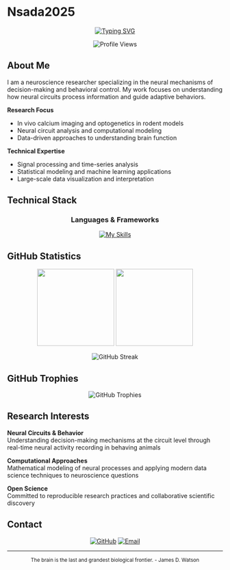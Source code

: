 # Nsada2025

<div align="center">
  
  <!-- Typing Animation -->
  <a href="https://git.io/typing-svg">
    <img src="https://readme-typing-svg.demolab.com?font=Fira+Code&pause=1000&color=58A6FF&center=true&vCenter=true&width=600&lines=Neuroscience+Researcher;Data+Analysis+Enthusiast;Open+Science+Advocate" alt="Typing SVG" />
  </a>
  
  <br>
  
  <!-- Profile Views -->
  ![Profile Views](https://komarev.com/ghpvc/?username=Nsada2025&color=58A6FF&style=flat-square)
  
</div>

## About Me

I am a neuroscience researcher specializing in the neural mechanisms of decision-making and behavioral control. My work focuses on understanding how neural circuits process information and guide adaptive behaviors.

**Research Focus**
- In vivo calcium imaging and optogenetics in rodent models
- Neural circuit analysis and computational modeling
- Data-driven approaches to understanding brain function

**Technical Expertise**
- Signal processing and time-series analysis
- Statistical modeling and machine learning applications
- Large-scale data visualization and interpretation

## Technical Stack

<div align="center">

### Languages & Frameworks
[![My Skills](https://skillicons.dev/icons?i=python,r,anaconda,git,github,vscode,linux,bash&perline=4)](https://skillicons.dev)

</div>

## GitHub Statistics

<div align="center">
  
  <img height="180em" src="https://github-readme-stats.vercel.app/api?username=Nsada2025&show_icons=true&theme=tokyonight&hide_border=true&hide=contribs&count_private=false"/>
  <img height="180em" src="https://github-readme-stats.vercel.app/api/top-langs/?username=Nsada2025&layout=compact&theme=tokyonight&hide_border=true&exclude_repo=DN*,dn*&count_private=false"/>
  
</div>

<div align="center">
  
  ![GitHub Streak](https://github-readme-streak-stats.herokuapp.com/?user=Nsada2025&theme=tokyonight&hide_border=true)
  
</div>

## GitHub Trophies

<div align="center">
  
  ![GitHub Trophies](https://github-profile-trophy.vercel.app/?username=Nsada2025&theme=tokyonight&no-frame=true&row=2&column=3&margin-w=15&margin-h=15)
  
</div>


## Research Interests

**Neural Circuits & Behavior**  
Understanding decision-making mechanisms at the circuit level through real-time neural activity recording in behaving animals

**Computational Approaches**  
Mathematical modeling of neural processes and applying modern data science techniques to neuroscience questions

**Open Science**  
Committed to reproducible research practices and collaborative scientific discovery

## Contact

<div align="center">
  
  [![GitHub](https://img.shields.io/badge/GitHub-181717?style=for-the-badge&logo=github&logoColor=white)](https://github.com/Nsada2025)
  [![Email](https://img.shields.io/badge/Email-D14836?style=for-the-badge&logo=gmail&logoColor=white)](mailto:your-email@example.com)
  
</div>

---

<div align="center">
  
  <sub>The brain is the last and grandest biological frontier. - James D. Watson</sub>
  
</div>